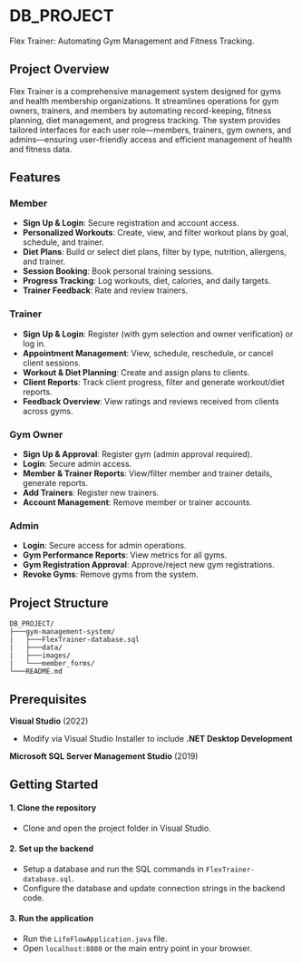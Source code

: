 # DB_PROJECT
Flex Trainer: Automating Gym Management and Fitness Tracking.

## Project Overview
Flex Trainer is a comprehensive management system designed for gyms and health membership organizations. It streamlines operations for gym owners, trainers, and members by automating record-keeping, fitness planning, diet management, and progress tracking. The system provides tailored interfaces for each user role—members, trainers, gym owners, and admins—ensuring user-friendly access and efficient management of health and fitness data.

## Features

### Member 
- **Sign Up & Login**: Secure registration and account access.
- **Personalized Workouts**: Create, view, and filter workout plans by goal, schedule, and trainer.
- **Diet Plans**: Build or select diet plans, filter by type, nutrition, allergens, and trainer.
- **Session Booking**: Book personal training sessions.
- **Progress Tracking**: Log workouts, diet, calories, and daily targets.
- **Trainer Feedback**: Rate and review trainers.

### Trainer
- **Sign Up & Login**: Register (with gym selection and owner verification) or log in.
- **Appointment Management**: View, schedule, reschedule, or cancel client sessions.
- **Workout & Diet Planning**: Create and assign plans to clients.
- **Client Reports**: Track client progress, filter and generate workout/diet reports.
- **Feedback Overview**: View ratings and reviews received from clients across gyms.

### Gym Owner
- **Sign Up & Approval**: Register gym (admin approval required).
- **Login**: Secure admin access.
- **Member & Trainer Reports**: View/filter member and trainer details, generate reports.
- **Add Trainers**: Register new trainers.
- **Account Management**: Remove member or trainer accounts.

### Admin
- **Login**: Secure access for admin operations.
- **Gym Performance Reports**: View metrics for all gyms.
- **Gym Registration Approval**: Approve/reject new gym registrations.
- **Revoke Gyms**: Remove gyms from the system.

## Project Structure
```text
DB_PROJECT/
├───gym-management-system/
|   ├───FlexTrainer-database.sql
|   ├───data/
|   ├───images/
|   └───member_forms/
└───README.md   
```

## Prerequisites
**Visual Studio** (2022)  
- Modify via Visual Studio Installer to include **.NET Desktop Development**  

**Microsoft SQL Server Management Studio** (2019)
   
## Getting Started
#### 1. Clone the repository  
   - Clone and open the project folder in Visual Studio.

#### 2. Set up the backend  
   - Setup a database and run the SQL commands in `FlexTrainer-database.sql`.
   - Configure the database and update connection strings in the backend code.
     
#### 3. Run the application  
   - Run the `LifeFlowApplication.java` file.
   - Open `localhost:8080` or the main entry point in your browser.

